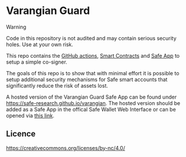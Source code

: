 # Varangian Guard

> [!WARNING]
> Code in this repository is not audited and may contain serious security holes. Use at your own risk.

This repo contains the [GitHub actions](./actions), [Smart Contracts](./contracts/) and [Safe App](./app/) to setup a simple co-signer.

The goals of this repo is to show that with minimal effort it is possible to setup additional security mechanisms for Safe smart accounts that significantly reduce the risk of assets lost. 

A hosted version of the Varangian Guard Safe App can be found under https://safe-research.github.io/varangian. The hosted version should be added as a Safe App in the offical Safe Wallet Web Interface or can be opened via [this link](https://app.safe.global/apps/open?appUrl=https://safe-research.github.io/varangian/).

## Licence

https://creativecommons.org/licenses/by-nc/4.0/